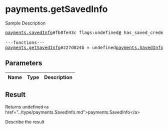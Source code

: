 # payments.getSavedInfo

Sample Description

<pre>
<a href="../constructor/payments.savedInfo">payments.savedInfo</a>#fb8fe43c flags:undefined<a href="../type/#.md">#</a> has_saved_credentials:flags.1?<a href="../type/true.md">true</a> saved_info:flags.0?<a href="../type/PaymentRequestedInfo.md">PaymentRequestedInfo</a> = undefined<a href="../type/payments.SavedInfo.md">payments.SavedInfo</a>;

---functions---
<a href="../method/payments.getSavedInfo.md">payments.getSavedInfo</a>#227d824b = undefined<a href="../type/payments.SavedInfo.md">payments.SavedInfo</a>;
</pre>

## Parameters

| Name | Type | Description |
|------|:----:|-------------|

## Result

Returns undefined&lt;a href=&#34;../type/payments.SavedInfo.md&#34;&gt;payments.SavedInfo&lt;/a&gt;

Describe the result


